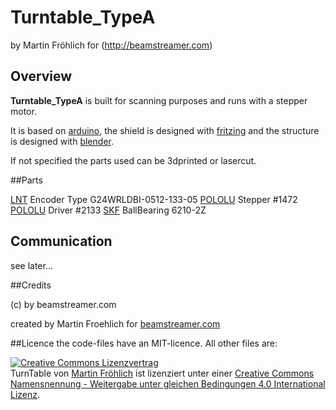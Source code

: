 # Turntable_TypeA

by Martin Fröhlich for (http://beamstreamer.com)

## Overview

**Turntable_TypeA** is built for scanning purposes and runs with a stepper motor.

It is based on [arduino](http://arduino.cc), the shield is designed with [fritzing](http://http://fritzing.org) and the structure is designed with [blender](http:/blender.org).

If not specified the parts used can be 3dprinted or lasercut.

##Parts

[LNT](http://www.ltn.ch/) Encoder Type G24WRLDBI-0512-133-05
[POLOLU](http://www.pololu.com) Stepper #1472
[POLOLU](http://www.pololu.com) Driver #2133
[SKF](http://skf.com) BallBearing 6210-2Z

## Communication

see later...

##Credits

(c) by beamstreamer.com

created by Martin Froehlich for [beamstreamer.com](http://beamstreamer.com)


##Licence
the code-files have an MIT-licence. All other files are:

<a rel="license" href="http://creativecommons.org/licenses/by-sa/4.0/"><img alt="Creative Commons Lizenzvertrag" style="border-width:0" src="http://i.creativecommons.org/l/by-sa/4.0/88x31.png" /></a><br /><span xmlns:dct="http://purl.org/dc/terms/" property="dct:title">TurnTable</span> von <a xmlns:cc="http://creativecommons.org/ns#" href="http://turntable.beamstreamer.com" property="cc:attributionName" rel="cc:attributionURL">Martin Fröhlich</a> ist lizenziert unter einer <a rel="license" href="http://creativecommons.org/licenses/by-sa/4.0/">Creative Commons Namensnennung - Weitergabe unter gleichen Bedingungen 4.0 International Lizenz</a>. 